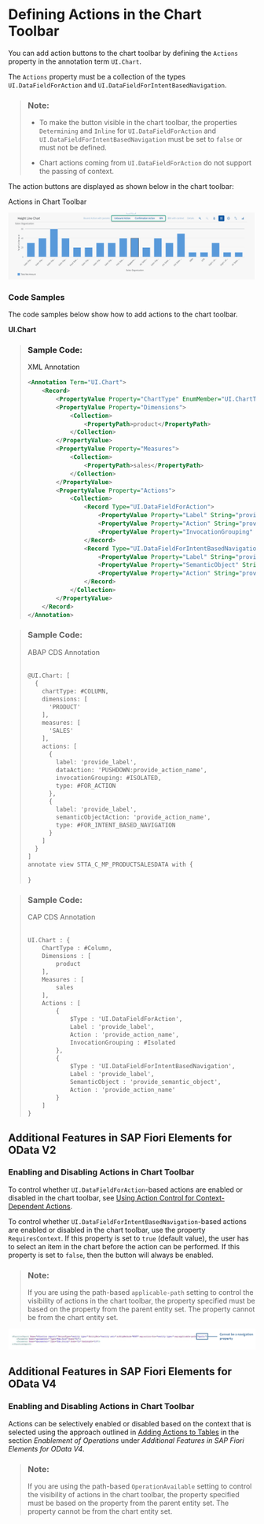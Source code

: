 <!-- loio7d1fa8399f714cf6a657ac5467a70d4a -->

# Defining Actions in the Chart Toolbar

You can add action buttons to the chart toolbar by defining the `Actions` property in the annotation term `UI.Chart`.



The `Actions` property must be a collection of the types `UI.DataFieldForAction` and `UI.DataFieldForIntentBasedNavigation`.

> ### Note:  
> -   To make the button visible in the chart toolbar, the properties `Determining` and `Inline` for `UI.DataFieldForAction` and `UI.DataFieldForIntentBasedNavigation` must be set to `false` or must not be defined.
> 
> -   Chart actions coming from `UI.DataFieldForAction` do not support the passing of context.

The action buttons are displayed as shown below in the chart toolbar:

  
  
<a name="loio7d1fa8399f714cf6a657ac5467a70d4a__fig_nzv_w34_qmb"/>Actions in Chart Toolbar

 ![](images/Actions_in_Smart_Chart_Toolbar_067d5d8.png "Actions in Chart Toolbar") 



### Code Samples

The code samples below show how to add actions to the chart toolbar.

 **UI.Chart** 

> ### Sample Code:  
> XML Annotation
> 
> ```xml
> <Annotation Term="UI.Chart">
>     <Record>
>         <PropertyValue Property="ChartType" EnumMember="UI.ChartType/Column"/>
>         <PropertyValue Property="Dimensions">
>             <Collection>
>                 <PropertyPath>product</PropertyPath>
>             </Collection>
>         </PropertyValue>
>         <PropertyValue Property="Measures">
>             <Collection>
>                 <PropertyPath>sales</PropertyPath>
>             </Collection>
>         </PropertyValue>
>         <PropertyValue Property="Actions">
>             <Collection>
>                 <Record Type="UI.DataFieldForAction">
>                     <PropertyValue Property="Label" String="provide_label"/>
>                     <PropertyValue Property="Action" String="provide_action_name"/>
>                     <PropertyValue Property="InvocationGrouping" EnumMember="UI.OperationGroupingType/Isolated"/>
>                 </Record>
>                 <Record Type="UI.DataFieldForIntentBasedNavigation">
>                     <PropertyValue Property="Label" String="provide_label"/>
>                     <PropertyValue Property="SemanticObject" String="provide_semantic_object"/>
>                     <PropertyValue Property="Action" String="provide_action_name"/>
>                 </Record>
>             </Collection>
>         </PropertyValue>
>     </Record>
> </Annotation>
> 
> ```

> ### Sample Code:  
> ABAP CDS Annotation
> 
> ```
> 
> @UI.Chart: [
>   {
>     chartType: #COLUMN,
>     dimensions: [
>       'PRODUCT'
>     ],
>     measures: [
>       'SALES'
>     ],
>     actions: [
>       {
>         label: 'provide_label',
>         dataAction: 'PUSHDOWN:provide_action_name',
>         invocationGrouping: #ISOLATED,
>         type: #FOR_ACTION
>       },
>       {
>         label: 'provide_label',
>         semanticObjectAction: 'provide_action_name',
>         type: #FOR_INTENT_BASED_NAVIGATION
>       }
>     ]
>   }
> ]
> annotate view STTA_C_MP_PRODUCTSALESDATA with {
> 
> }
> 
> ```

> ### Sample Code:  
> CAP CDS Annotation
> 
> ```
> 
> UI.Chart : {
>     ChartType : #Column,
>     Dimensions : [
>         product
>     ],
>     Measures : [
>         sales
>     ],
>     Actions : [
>         {
>             $Type : 'UI.DataFieldForAction',
>             Label : 'provide_label',
>             Action : 'provide_action_name',
>             InvocationGrouping : #Isolated
>         },
>         {
>             $Type : 'UI.DataFieldForIntentBasedNavigation',
>             Label : 'provide_label',
>             SemanticObject : 'provide_semantic_object',
>             Action : 'provide_action_name'
>         }
>     ]
> }
> ```



<a name="loio7d1fa8399f714cf6a657ac5467a70d4a__section_ury_h4s_hnb"/>

## Additional Features in SAP Fiori Elements for OData V2



### Enabling and Disabling Actions in Chart Toolbar

To control whether `UI.DataFieldForAction`-based actions are enabled or disabled in the chart toolbar, see [Using Action Control for Context-Dependent Actions](using-action-control-for-context-dependent-actions-5b0b686.md).

To control whether `UI.DataFieldForIntentBasedNavigation`-based actions are enabled or disabled in the chart toolbar, use the property `RequiresContext`. If this property is set to `true` \(default value\), the user has to select an item in the chart before the action can be performed. If this property is set to `false`, then the button will always be enabled.

> ### Note:  
> If you are using the path-based `applicable-path` setting to control the visibility of actions in the chart toolbar, the property specified must be based on the property from the parent entity set. The property cannot be from the chart entity set.

 ![](images/ChartActions_NavProps_9111386.png) 



<a name="loio7d1fa8399f714cf6a657ac5467a70d4a__section_r23_njz_hnb"/>

## Additional Features in SAP Fiori Elements for OData V4



### Enabling and Disabling Actions in Chart Toolbar

Actions can be selectively enabled or disabled based on the context that is selected using the approach outlined in [Adding Actions to Tables](adding-actions-to-tables-b623e0b.md) in the section *Enablement of Operations* under *Additional Features in SAP Fiori Elements for OData V4*.

> ### Note:  
> If you are using the path-based `OperationAvailable` setting to control the visibility of actions in the chart toolbar, the property specified must be based on the property from the parent entity set. The property cannot be from the chart entity set.

